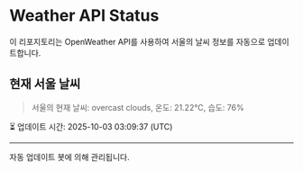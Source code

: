 
# Weather API Status

이 리포지토리는 OpenWeather API를 사용하여 서울의 날씨 정보를 자동으로 업데이트합니다.

## 현재 서울 날씨
> 서울의 현재 날씨: overcast clouds, 온도: 21.22°C, 습도: 76%

⏳ 업데이트 시간: 2025-10-03 03:09:37 (UTC)

---
자동 업데이트 봇에 의해 관리됩니다.
